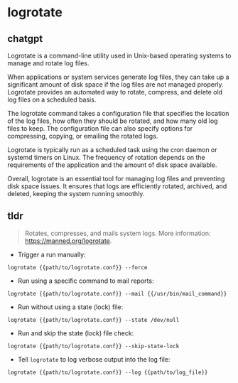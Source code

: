 # logrotate 
## chatgpt 
Logrotate is a command-line utility used in Unix-based operating systems to manage and rotate log files. 

When applications or system services generate log files, they can take up a significant amount of disk space if the log files are not managed properly. Logrotate provides an automated way to rotate, compress, and delete old log files on a scheduled basis.

The logrotate command takes a configuration file that specifies the location of the log files, how often they should be rotated, and how many old log files to keep. The configuration file can also specify options for compressing, copying, or emailing the rotated logs.

Logrotate is typically run as a scheduled task using the cron daemon or systemd timers on Linux. The frequency of rotation depends on the requirements of the application and the amount of disk space available.

Overall, logrotate is an essential tool for managing log files and preventing disk space issues. It ensures that logs are efficiently rotated, archived, and deleted, keeping the system running smoothly. 

## tldr 
 
> Rotates, compresses, and mails system logs.
> More information: <https://manned.org/logrotate>.

- Trigger a run manually:

`logrotate {{path/to/logrotate.conf}} --force`

- Run using a specific command to mail reports:

`logrotate {{path/to/logrotate.conf}} --mail {{/usr/bin/mail_command}}`

- Run without using a state (lock) file:

`logrotate {{path/to/logrotate.conf}} --state /dev/null`

- Run and skip the state (lock) file check:

`logrotate {{path/to/logrotate.conf}} --skip-state-lock`

- Tell `logrotate` to log verbose output into the log file:

`logrotate {{path/to/logrotate.conf}} --log {{path/to/log_file}}`
